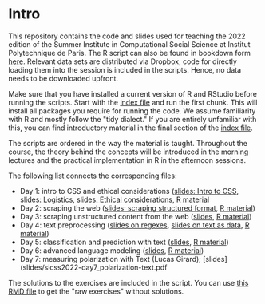 # Intro

This repository contains the code and slides used for teaching the 2022 edition of the Summer Institute in Computational Social Science at Institut Polytechnique de Paris. The R script can also be found in bookdown form [here](https://bookdown.org/f_lennert/bookdown_script/). Relevant data sets are distributed via Dropbox, code for directly loading them into the session is included in the scripts. Hence, no data needs to be downloaded upfront.

Make sure that you have installed a current version of R and RStudio before running the scripts. Start with the [index file](bookdown_script/index.Rmd) and run the first chunk. This will install all packages you require for running the code. We assume familiarity with R and mostly follow the "tidy dialect." If you are entirely unfamiliar with this, you can find introductory material in the final section of the [index file](bookdown_script/index.Rmd).

The scripts are ordered in the way the material is taught. Throughout the course, the theory behind the concepts will be introduced in the morning lectures and the practical implementation in R in the afternoon sessions.

The following list connects the corresponding files:

* Day 1: intro to CSS and ethical considerations ([slides: Intro to CSS](slides/sicss2022-day1.1_welcome.pdf), [slides: Logistics](slides/sicss2022-day1.2_logistics.pdf), [slides: Ethical considerations](slides/sicss2022-day1.3_scraping-ethics.pdf), [R material](bookdown_script/index.Rmd)
* Day 2: scraping the web ([slides: scraping structured format](slides/sicss2022-day2_how_the_web.pdf), [R material](bookdown_script/01-scraping_structured.Rmd))
* Day 3: scraping unstructured content from the web ([slides](slides/sicss2022-day3_structured.pdf), [R material](bookdown_script/02-scraping_unstructured.Rmd))
* Day 4: text preprocessing ([slides on regexes](sicss2022-day4.1_unstructured), [slides on text as data](slides/sicss2022-day4.2_text-as-data.pdf), [R material](bookdown_script/03-text_preprocessing.Rmd))
* Day 5: classification and prediction with text ([slides](slides/sicss2022-day5_nlp.pdf), [R material](bookdown_script/04-ml.Rmd))
* Day 6: advanced language modeling ([slides](slides/sicss2022-day6_nlp.pdf), [R material](bookdown_script/05-word_embeddings.Rmd))
* Day 7: measuring polarization with Text (Lucas Girard); [slides](slides/sicss2022-day7_polarization-text.pdf

The solutions to the exercises are included in the script. You can use [this RMD file](bookdown_script/_exercises.Rmd) to get the "raw exercises" without solutions. 



